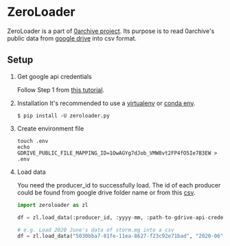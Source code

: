 ZeroLoader
==

ZeroLoader is a part of [0archive project](https://0archive.tw/). Its purpose is to read 0archive's public data from [google drive](https://drive.google.com/drive/u/1/folders/1ckDs03tdXhLdeF0N2St5OP0EeqxFC1bm) into csv format.

## Setup
 
1. Get google api credentials

    Follow Step 1 from [this tutorial](https://developers.google.com/drive/api/v3/quickstart/python).

2. Installation
    It's recommended to use a [virtualenv](https://docs.python-guide.org/dev/virtualenvs/) or [conda env](https://docs.conda.io/projects/conda/en/latest/user-guide/tasks/manage-environments.html).
     
    ```shell script
    $ pip install -U zeroloader.py
    ```

3. Create environment file

    ```shell script
    touch .env
    echo GDRIVE_PUBLIC_FILE_MAPPING_ID=1OwAGYg7dJob_VMW8vt2FP4fO5Ie7B3EW > .env
    ```

4. Load data

    You need the producer_id to successfully load. The id of each producer could be found from google drive folder name or from this [csv](https://drive.google.com/file/d/1JpHclJLrfRO1Yz5oiPdfacEWggUoGTes/view?usp=sharing).
    
    ```python
    import zeroloader as zl
 
    df = zl.load_data(:producer_id, :yyyy-mm, :path-to-gdrive-api-credentials)
   
    # e.g. Load 2020 June's data of storm.mg into a csv
    df = zl.load_data("5030bba7-81fe-11ea-8627-f23c92e71bad", "2020-06", "service.json") 
    ```